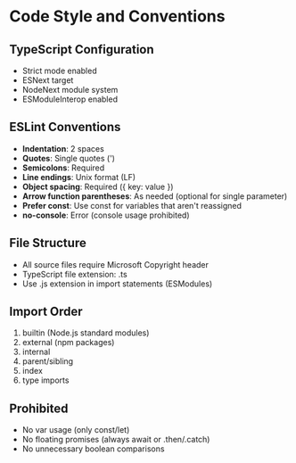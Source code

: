 # Code Style and Conventions

## TypeScript Configuration
- Strict mode enabled
- ESNext target
- NodeNext module system
- ESModuleInterop enabled

## ESLint Conventions
- **Indentation**: 2 spaces
- **Quotes**: Single quotes (')
- **Semicolons**: Required
- **Line endings**: Unix format (LF)
- **Object spacing**: Required ({ key: value })
- **Arrow function parentheses**: As needed (optional for single parameter)
- **Prefer const**: Use const for variables that aren't reassigned
- **no-console**: Error (console usage prohibited)

## File Structure
- All source files require Microsoft Copyright header
- TypeScript file extension: .ts
- Use .js extension in import statements (ESModules)

## Import Order
1. builtin (Node.js standard modules)
2. external (npm packages)
3. internal
4. parent/sibling
5. index
6. type imports

## Prohibited
- No var usage (only const/let)
- No floating promises (always await or .then/.catch)
- No unnecessary boolean comparisons